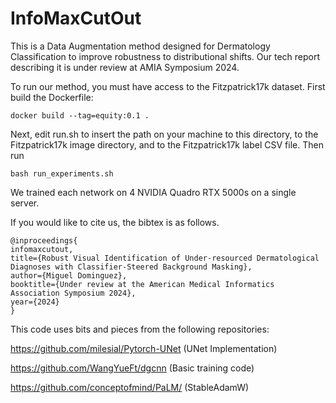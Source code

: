# InfoMaxCutOut

This is a Data Augmentation method designed for Dermatology Classification to improve robustness to distributional shifts. Our tech report describing it is under review at AMIA Symposium 2024.

To run our method, you must have access to the Fitzpatrick17k dataset. First build the Dockerfile:

    docker build --tag=equity:0.1 .
  
Next, edit run.sh to insert the path on your machine to this directory, to the Fitzpatrick17k image directory, and to the Fitzpatrick17k label CSV file. Then run

    bash run_experiments.sh
    
We trained each network on 4 NVIDIA Quadro RTX 5000s on a single server.

If you would like to cite us, the bibtex is as follows.

    @inproceedings{
    infomaxcutout,
    title={Robust Visual Identification of Under-resourced Dermatological Diagnoses with Classifier-Steered Background Masking},
    author={Miguel Dominguez},
    booktitle={Under review at the American Medical Informatics Association Symposium 2024},
    year={2024}
    }

This code uses bits and pieces from the following repositories:

https://github.com/milesial/Pytorch-UNet (UNet Implementation)

https://github.com/WangYueFt/dgcnn (Basic training code)

https://github.com/conceptofmind/PaLM/ (StableAdamW)
